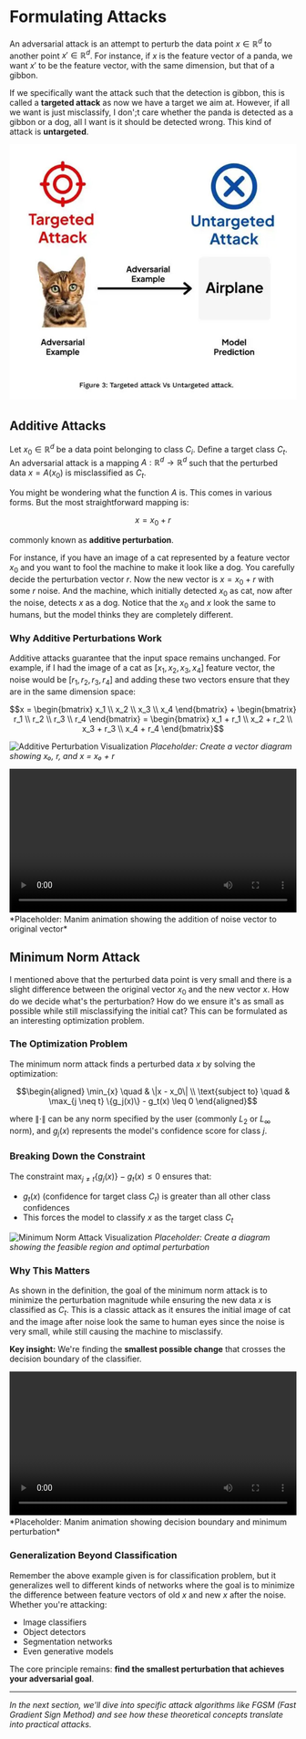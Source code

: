 # Formulating Attacks

An adversarial attack is an attempt to perturb the data point $x \in \mathbb{R}^d$ to another point $x' \in \mathbb{R}^d$. For instance, if $x$ is the feature vector of a panda, we want $x'$ to be the feature vector, with the same dimension, but that of a gibbon. 

If we specifically want the attack such that the detection is gibbon, this is called a **targeted attack** as now we have a target we aim at. However, if all we want is just misclassify, I don';t care whether the panda is detected as a gibbon or a dog, all I want is it should be detected wrong. This kind of attack is **untargeted**.

![Types of Attacks Visualization](attack_types.jpg)

## Additive Attacks

Let $x_0 \in \mathbb{R}^d$ be a data point belonging to class $C_i$. Define a target class $C_t$. An adversarial attack is a mapping $A: \mathbb{R}^d \to \mathbb{R}^d$ such that the perturbed data $x = A(x_0)$ is misclassified as $C_t$.

You might be wondering what the function $A$ is. This comes in various forms. But the most straightforward mapping is:

$$x = x_0 + r$$

commonly known as **additive perturbation**.

For instance, if you have an image of a cat represented by a feature vector $x_0$ and you want to fool the machine to make it look like a dog. You carefully decide the perturbation vector $r$. Now the new vector is $x = x_0 + r$ with some $r$ noise. And the machine, which initially detected $x_0$ as cat, now after the noise, detects $x$ as a dog. Notice that the $x_0$ and $x$ look the same to humans, but the model thinks they are completely different.

### Why Additive Perturbations Work

Additive attacks guarantee that the input space remains unchanged. For example, if I had the image of a cat as $[x_1, x_2, x_3, x_4]$ feature vector, the noise would be $[r_1, r_2, r_3, r_4]$ and adding these two vectors ensure that they are in the same dimension space:

$$x = \begin{bmatrix} x_1 \\ x_2 \\ x_3 \\ x_4 \end{bmatrix} + \begin{bmatrix} r_1 \\ r_2 \\ r_3 \\ r_4 \end{bmatrix} = \begin{bmatrix} x_1 + r_1 \\ x_2 + r_2 \\ x_3 + r_3 \\ x_4 + r_4 \end{bmatrix}$$

![Additive Perturbation Visualization](additive_perturbation.png)
*Placeholder: Create a vector diagram showing x₀, r, and x = x₀ + r*

<video width="100%" controls>
  <source src="additive_attack_demo.mp4" type="video/mp4">
</video>
*Placeholder: Manim animation showing the addition of noise vector to original vector*

## Minimum Norm Attack

I mentioned above that the perturbed data point is very small and there is a slight difference between the original vector $x_0$ and the new vector $x$. How do we decide what's the perturbation? How do we ensure it's as small as possible while still misclassifying the initial cat? This can be formulated as an interesting optimization problem.

### The Optimization Problem

The minimum norm attack finds a perturbed data $x$ by solving the optimization:

$$\begin{aligned}
\min_{x} \quad & \|x - x_0\| \\
\text{subject to} \quad & \max_{j \neq t} \{g_j(x)\} - g_t(x) \leq 0
\end{aligned}$$

where $\|\cdot\|$ can be any norm specified by the user (commonly $L_2$ or $L_\infty$ norm), and $g_j(x)$ represents the model's confidence score for class $j$.

### Breaking Down the Constraint

The constraint $\max_{j \neq t} \{g_j(x)\} - g_t(x) \leq 0$ ensures that:
- $g_t(x)$ (confidence for target class $C_t$) is greater than all other class confidences
- This forces the model to classify $x$ as the target class $C_t$

![Minimum Norm Attack Visualization](minimum_norm_attack.png)
*Placeholder: Create a diagram showing the feasible region and optimal perturbation*

### Why This Matters

As shown in the definition, the goal of the minimum norm attack is to minimize the perturbation magnitude while ensuring the new data $x$ is classified as $C_t$. This is a classic attack as it ensures the initial image of cat and the image after noise look the same to human eyes since the noise is very small, while still causing the machine to misclassify.

**Key insight:** We're finding the **smallest possible change** that crosses the decision boundary of the classifier.

<video width="100%" controls>
  <source src="minimum_norm_demo.mp4" type="video/mp4">
</video>
*Placeholder: Manim animation showing decision boundary and minimum perturbation*

### Generalization Beyond Classification

Remember the above example given is for classification problem, but it generalizes well to different kinds of networks where the goal is to minimize the difference between feature vectors of old $x$ and new $x$ after the noise. Whether you're attacking:
- Image classifiers
- Object detectors
- Segmentation networks
- Even generative models

The core principle remains: **find the smallest perturbation that achieves your adversarial goal**.

---

*In the next section, we'll dive into specific attack algorithms like FGSM (Fast Gradient Sign Method) and see how these theoretical concepts translate into practical attacks.*